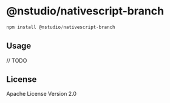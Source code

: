 # @nstudio/nativescript-branch

```javascript
npm install @nstudio/nativescript-branch
```

## Usage

// TODO

## License

Apache License Version 2.0
